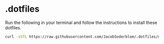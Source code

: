 # .dotfiles

Run the following in your terminal and follow the instructions to install these dotfiles.
```bash
curl -sSfL https://raw.githubusercontent.com/JacobSoderblom/.dotfiles/main/install.sh | sudo bash
```
